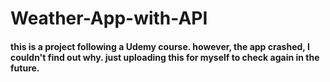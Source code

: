 # Weather-App-with-API


#### this is a project following a Udemy course. however, the app crashed, I couldn't find out why. just uploading this for myself to check again in the future.
